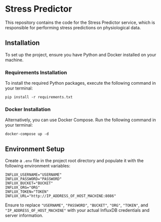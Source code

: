 # Stress Predictor
This repository contains the code for the Stress Predictor service, which is responsible for performing stress predictions on physiological data.

## Installation
To set up the project, ensure you have Python and Docker installed on your machine.

### Requirements Installation
To install the required Python packages, execute the following command in your terminal:
```
pip install -r requirements.txt
```

### Docker Installation
Alternatively, you can use Docker Compose. Run the following command in your terminal:
```
docker-compose up -d
```

## Environment Setup
Create a `.env` file in the project root directory and populate it with the following environment variables:
```
INFLUX_USERNAME="USERNAME"
INFLUX_PASSWORD="PASSWORD"
INFLUX_BUCKET="BUCKET"
INFLUX_ORG="ORG"
INFLUX_TOKEN="TOKEN"
INFLUX_URL="http://IP_ADDRESS_OF_HOST_MACHINE:8086"
```
Ensure to replace `"USERNAME"`, `"PASSWORD"`, `"BUCKET"`, `"ORG"`, `"TOKEN"`, and `"IP_ADDRESS_OF_HOST_MACHINE"` with your actual InfluxDB credentials and server information.
